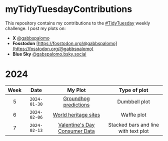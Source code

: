 # myTidyTuesdayContributions

This repository contains my contributions to the [#TidyTuesday](https://github.com/rfordatascience/tidytuesday) weekly challenge. I post my plots on:  

  - **X** [@gabbspalomo](https://twitter.com/gabbspalomo)
  - **Fosstodon** [https://fosstodon.org/@gabbspalomo](https://fosstodon.org/@gabbspalomo)
  - **Blue Sky** [@gabspalomo.bsky.social](@gabspalomo.bsky.social)

# 2024

| Week | Date | My Plot | Type of plot  |
|:----------------:|:----------------:|:----------------:|:----------------:|
|  5   | `2024-01-30` | [Groundhog predictions](https://github.com/GabsPalomo/myTidyTuesdayContributions/blob/main/2024_01_30_groundhogs/plots/my_plot.jpg)  | Dumbbell plot |
|  6   | `2024-02-06` | [World heritage sites](https://github.com/GabsPalomo/myTidyTuesdayContributions/blob/main/2024_02_06_heritage/plots/waffle_plot.jpg) |  Waffle plot  |
|  7   | `2024-02-13` | [Valentine's Day Consumer Data](https://github.com/GabsPalomo/myTidyTuesdayContributions/blob/main/2024_02_13_valentines_day/plots/final_plot.jpg) |  Stacked bars and line with text plot  |
